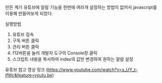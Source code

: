 만든 계기
  유튜브에 알람 기능을 한번에 여러개 설정하는 방법이 없어서 javascript를 이용해 만들어보게 되었다. 




실행방법
  1. 유튜브 접속
  2. 구독 버튼 클릭
  3. 관리 버튼 클릭
  4. f12버튼을 눌러 개발자 도구의 Console창 클릭
  5. 스크립트 내용을 복사하여 index의 값만 변경하여 원하는 알람 설정


유튜브 참고 영상 링크 
  (https://www.youtube.com/watch?v=s_UY_t-lfWc&feature=youtu.be)
